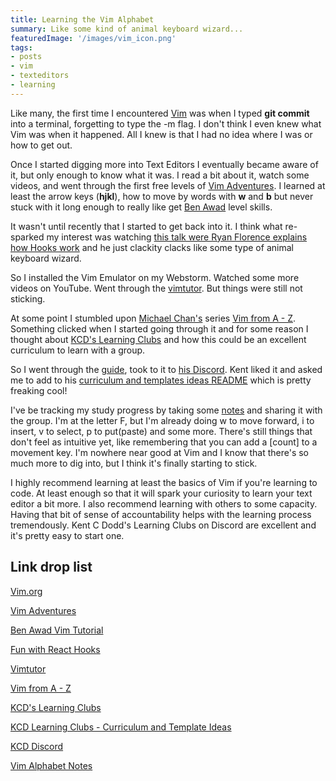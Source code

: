 ```yaml
---
title: Learning the Vim Alphabet
summary: Like some kind of animal keyboard wizard...
featuredImage: '/images/vim_icon.png'
tags:
- posts
- vim
- texteditors
- learning
---
```

Like many, the first time I encountered [Vim](https://www.vim.org/) was when I typed **git commit** into a terminal, forgetting to type the -m flag. I don't think I even knew what Vim was when it happened. All I knew is that I had no idea where I was or how to get out.

Once I started digging more into Text Editors I eventually became aware of it, but only enough to know what it was. I read a bit about it, watch some videos, and went through the first free levels of [Vim Adventures](https://vim-adventures.com/). I learned at least the arrow keys (**hjkl**), how to move by words with **w** and **b** but never stuck with it long enough to really like get [Ben Awad](https://www.youtube.com/watch?v=IiwGbcd8S7I&t=3165s) level skills.

It wasn't until recently that I started to get back into it. I think what re-sparked my interest was watching [this talk were Ryan Florence explains how Hooks work](https://www.youtube.com/watch?v=1jWS7cCuUXw&t=1740s) and he just clackity clacks like some type of animal keyboard wizard.

So I installed the Vim Emulator on my Webstorm. Watched some more videos on YouTube. Went through the [vimtutor](http://www2.geog.ucl.ac.uk/~plewis/teaching/unix/vimtutor). But things were still not sticking.

At some point I stumbled upon [Michael Chan's](https://twitter.com/chantastic?ref_src=twsrc%5Egoogle%7Ctwcamp%5Eserp%7Ctwgr%5Eauthor) series [Vim from A - Z](https://www.youtube.com/playlist?list=PLnc_NxpmOxaNqdGvUg8RBi8ZTaZGPdqBD). Something clicked when I started going through it and for some reason I thought about [KCD's Learning Clubs](https://kentcdodds.com/clubs/) and how this could be an excellent curriculum to learn with a group.

So I went through the [guide](https://kentcdodds.com/clubs/), took to it to [his Discord](https://kentcdodds.com/discord/). Kent liked it and asked me to add to his [curriculum and templates ideas README](https://github.com/kentcdodds/kcd-learning-clubs-ideas) which is pretty freaking cool!

I've be tracking my study progress by taking some [notes](https://www.notion.so/Vim-Alphabet-8d674cfa0b11447184b3b7423d569dba) and sharing it with the group. I'm at the letter F, but I'm already doing w to move forward, i to insert, v to select, p to put(paste) and some more. There's still things that don't feel as intuitive yet, like remembering that you can add a [count] to a movement key. I'm nowhere near good at Vim and I know that there's so much more to dig into, but I think it's finally starting to stick.

I highly recommend learning at least the basics of Vim if you're learning to code. At least enough so that it will spark your curiosity to learn your text editor a bit more. I also recommend learning with others to some capacity. Having that bit of sense of accountability helps with the learning process tremendously. Kent C Dodd's Learning Clubs on Discord are excellent and it's pretty easy to start one.

## Link drop list

[Vim.org](https://www.vim.org/)

[Vim Adventures](https://vim-adventures.com/)

[Ben Awad Vim Tutorial](https://www.youtube.com/watch?v=IiwGbcd8S7I&t=3165s)

[Fun with React Hooks](https://www.youtube.com/watch?v=1jWS7cCuUXw&t=1740s)

[Vimtutor](http://www2.geog.ucl.ac.uk/~plewis/teaching/unix/vimtutor)

[Vim from A - Z](https://www.youtube.com/playlist?list=PLnc_NxpmOxaNqdGvUg8RBi8ZTaZGPdqBD)

[KCD's Learning Clubs](https://kentcdodds.com/clubs/)

[KCD Learning Clubs - Curriculum and Template Ideas](https://github.com/kentcdodds/kcd-learning-clubs-ideas)

[KCD Discord](https://kentcdodds.com/discord/)

[Vim Alphabet Notes](https://www.notion.so/Vim-Alphabet-8d674cfa0b11447184b3b7423d569dba)





